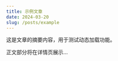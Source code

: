 ```yaml
---
title: 示例文章
date: 2024-03-20
slug: /posts/example
---
```

这是文章的摘要内容，用于测试动态加载功能。

正文部分将在详情页展示...
